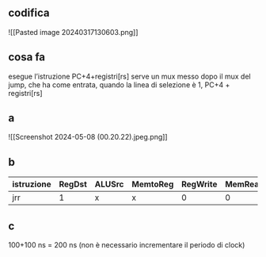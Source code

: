 ## codifica
![[Pasted image 20240317130603.png]]
## cosa fa
esegue l’istruzione PC+4+registri[rs]
serve un mux messo dopo il mux del jump, che ha come entrata, quando la linea di selezione è 1, PC+4 + registri[rs]

## a
![[Screenshot 2024-05-08 (00.20.22).jpeg.png]]
## b

| istruzione | RegDst | ALUSrc | MemtoReg | RegWrite | MemRead | MemWrite | Branch | Jump | jrr | ALUOp1 | ALUOp2 |
| ---------- | ------ | ------ | -------- | -------- | ------- | -------- | ------ | ---- | --- | ------ | ------ |
| jrr        | 1      | x      | x        | 0        | 0       | 0        | 0      | 0    | 1   | x      | x      |

## c
100+100 ns = 200 ns (non è necessario incrementare il periodo di clock)